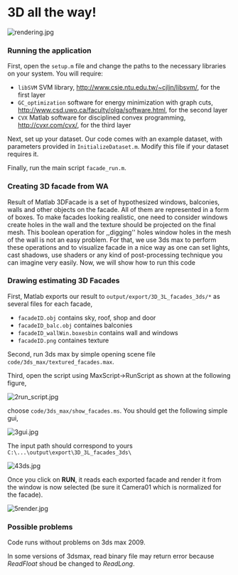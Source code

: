 # 3D all the way! #

![rendering.jpg](https://bitbucket.org/repo/deay7R/images/402738020-rendering.jpg)

### Running the application
First, open the ```setup.m``` file and change the paths to the necessary libraries on your system. You will require:

* ```libSVM``` SVM library, http://www.csie.ntu.edu.tw/~cjlin/libsvm/, for the first layer
* ```GC_optimization``` software for energy minimization with graph cuts, http://www.csd.uwo.ca/faculty/olga/software.html, for the second layer
* ```CVX``` Matlab software for disciplined convex programming, http://cvxr.com/cvx/, for the third layer

Next, set up your dataset. Our code comes with an example dataset, with parameters provided in ```InitializeDataset.m```. Modify this file if your dataset requires it.

Finally, run the main script ```facade_run.m```.

### Creating 3D facade from WA

Result of Matlab 3DFacade is a set of hypothesized windows, balconies, walls and other objects on the facade. All of them are represented in a form of boxes. To make facades looking realistic, one need to consider windows create holes in the wall and the texture should be projected on the final mesh. This boolean operation for ,,digging'' holes window holes in the mesh of the wall is not an easy problem. For that, we use 3ds max to perform these operations and to visualize facade in a nice way as one can set lights, cast shadows, use shaders or any kind of post-processing technique you can imagine very easily. Now, we will show how to run this code

### Drawing estimating 3D Facades

First, Matlab exports our result to ```output/export/3D_3L_facades_3ds/*``` as several files for each facade,

* ```facadeID.obj``` contains sky, roof, shop and door
* ```facadeID_balc.obj``` containes balconies
* ```facadeID_wallWin.boxesbin``` contains wall and windows
* ```facadeID.png``` containes texture


Second, run 3ds max by simple opening scene file ```code/3ds_max/textured_facades.max```.

Third, open the script using MaxScript->RunScript as shown at the following figure,

![2run_script.jpg](https://bitbucket.org/repo/deay7R/images/4177371873-2run_script.jpg)

choose ```code/3ds_max/show_facades.ms```. You should get the following simple gui,

![3gui.jpg](https://bitbucket.org/repo/deay7R/images/2092428085-3gui.jpg)

The input path should correspond to yours ```C:\...\output\export\3D_3L_facades_3ds\``` 

![43ds.jpg](https://bitbucket.org/repo/deay7R/images/912925717-43ds.jpg)

Once you click on **RUN**, it reads each exported facade and render it from the window is now selected (be sure it Camera01 which is normalized for the facade).

![5render.jpg](https://bitbucket.org/repo/deay7R/images/671782614-5render.jpg)

### Possible problems
Code runs without problems on 3ds max 2009.

In some versions of 3dsmax, read binary file may return error because *ReadFloat* shoud be changed to *ReadLong*.